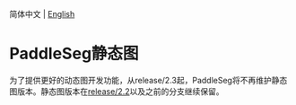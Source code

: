 简体中文 | [English](static.md)

# PaddleSeg静态图

为了提供更好的动态图开发功能，从release/2.3起，PaddleSeg将不再维护静态图版本。静态图版本在[release/2.2](https://github.com/PaddlePaddle/PaddleSeg/tree/release/2.2/legacy)以及之前的分支继续保留。
